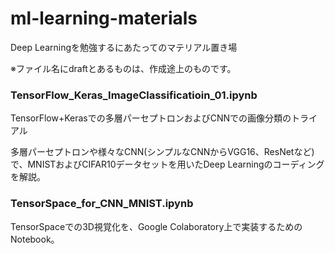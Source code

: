 # ml-learning-materials

Deep Learningを勉強するにあたってのマテリアル置き場

※ファイル名にdraftとあるものは、作成途上のものです。



### TensorFlow_Keras_ImageClassificatioin_01.ipynb

TensorFlow+Kerasでの多層パーセプトロンおよびCNNでの画像分類のトライアル

多層パーセプトロンや様々なCNN(シンプルなCNNからVGG16、ResNetなど)で、MNISTおよびCIFAR10データセットを用いたDeep Learningのコーディングを解説。





### TensorSpace_for_CNN_MNIST.ipynb

TensorSpaceでの3D視覚化を、Google Colaboratory上で実装するためのNotebook。